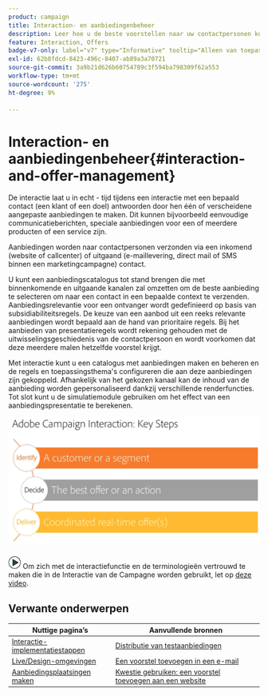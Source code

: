 ```yaml
---
product: campaign
title: Interaction- en aanbiedingenbeheer
description: Leer hoe u de beste voorstellen naar uw contactpersonen kunt sturen op basis van geschiktheidsregels
feature: Interaction, Offers
badge-v7-only: label="v7" type="Informative" tooltip="Alleen van toepassing op Campaign Classic v7"
exl-id: 62b8fdcd-8423-496c-8407-ab89a3a70721
source-git-commit: 3a9b21d626b60754789c3f594ba798309f62a553
workflow-type: tm+mt
source-wordcount: '275'
ht-degree: 9%

---
```


# Interaction- en aanbiedingenbeheer{#interaction-and-offer-management}



De interactie laat u in echt - tijd tijdens een interactie met een bepaald contact (een klant of een doel) antwoorden door hen één of verscheidene aangepaste aanbiedingen te maken. Dit kunnen bijvoorbeeld eenvoudige communicatieberichten, speciale aanbiedingen voor een of meerdere producten of een service zijn.

Aanbiedingen worden naar contactpersonen verzonden via een inkomend (website of callcenter) of uitgaand (e-maillevering, direct mail of SMS binnen een marketingcampagne) contact.

U kunt een aanbiedingscatalogus tot stand brengen die met binnenkomende en uitgaande kanalen zal omzetten om de beste aanbieding te selecteren om naar een contact in een bepaalde context te verzenden. Aanbiedingsrelevantie voor een ontvanger wordt gedefinieerd op basis van subsidiabiliteitsregels. De keuze van een aanbod uit een reeks relevante aanbiedingen wordt bepaald aan de hand van prioritaire regels. Bij het aanbieden van presentatieregels wordt rekening gehouden met de uitwisselingsgeschiedenis van de contactpersoon en wordt voorkomen dat deze meerdere malen hetzelfde voorstel krijgt.

Met interactie kunt u een catalogus met aanbiedingen maken en beheren en de regels en toepassingsthema&#39;s configureren die aan deze aanbiedingen zijn gekoppeld. Afhankelijk van het gekozen kanaal kan de inhoud van de aanbieding worden gepersonaliseerd dankzij verschillende renderfuncties. Tot slot kunt u de simulatiemodule gebruiken om het effect van een aanbiedingspresentatie te berekenen.

![](assets/Offermgt2.png)

![](assets/do-not-localize/how-to-video.png) Om zich met de interactiefunctie en de terminologieën vertrouwd te maken die in de Interactie van de Campagne worden gebruikt, let op [deze video](https://helpx.adobe.com/campaign/classic/how-to/acs-overview.html?playlist=/ccx/v1/collection/product/campaign/classic/segment/digital-marketers/explevel/intermediate/applaunch/get-started/collection.ccx.js&amp;ref=helpx.adobe.com).

## Verwante onderwerpen

| Nuttige pagina’s | Aanvullende bronnen |
|---|---|
| [Interactie-implementatiestappen](../../interaction/using/implementation-steps.md) | [Distributie van testaanbiedingen](../../interaction/using/about-offers-simulation.md) |
| [Live/Design-omgevingen](../../interaction/using/live-design-environments.md) | [Een voorstel toevoegen in een e-mail](../../interaction/using/integrating-an-offer-via-the-wizard.md) |
| [Aanbiedingsplaatsingen maken](../../interaction/using/creating-offer-spaces.md) | [Kwestie gebruiken: een voorstel toevoegen aan een website](../../interaction/using/offers-on-an-inbound-channel.md) |
